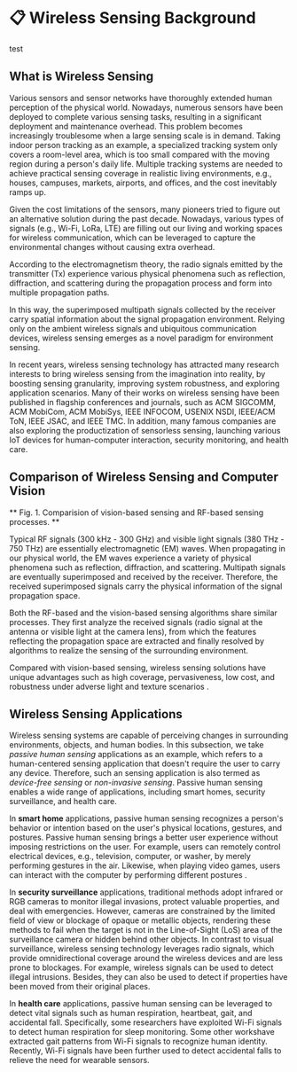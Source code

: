 # 📋 Wireless Sensing Background
test
## What is Wireless Sensing

Various sensors and sensor networks have thoroughly extended human perception of the physical world. Nowadays, numerous sensors have been deployed to complete various sensing tasks, resulting in a significant deployment and maintenance overhead. This problem becomes increasingly troublesome when a large sensing scale is in demand. Taking indoor person tracking as an example, a specialized tracking system only covers a room-level area, which is too small compared with the moving region during a person's daily life. Multiple tracking systems are needed to achieve practical sensing coverage in realistic living environments, e.g., houses, campuses, markets, airports, and offices, and the cost inevitably ramps up.

Given the cost limitations of the sensors, many pioneers tried to figure out an alternative solution during the past decade. Nowadays, various types of signals (e.g., Wi-Fi, LoRa, LTE) are filling out our living and working spaces for wireless communication, which can be leveraged to capture the environmental changes without causing extra overhead.

According to the electromagnetism theory, the radio signals emitted by the transmitter (Tx) experience various physical phenomena such as reflection, diffraction, and scattering during the propagation process and form into multiple propagation paths.

In this way, the superimposed multipath signals collected by the receiver carry spatial information about the signal propagation environment. Relying only on the ambient wireless signals and ubiquitous communication devices, wireless sensing emerges as a novel paradigm for environment sensing.

In recent years, wireless sensing technology has attracted many research interests to bring wireless sensing from the imagination into reality, by boosting sensing granularity, improving system robustness, and exploring application scenarios. Many of their works on wireless sensing have been published in flagship conferences and journals, such as ACM SIGCOMM, ACM MobiCom, ACM MobiSys, IEEE INFOCOM, USENIX NSDI, IEEE/ACM ToN, IEEE JSAC, and IEEE TMC. In addition, many famous companies are also exploring the productization of sensorless sensing, launching various IoT devices for human-computer interaction, security monitoring, and health care.

## Comparison of Wireless Sensing and Computer Vision

&#x20;\*\* Fig. 1. Comparision of vision-based sensing and RF-based sensing processes. \*\*

Typical RF signals (300 kHz - 300 GHz) and visible light signals (380 THz - 750 THz) are essentially electromagnetic (EM) waves. When propagating in our physical world, the EM waves experience a variety of physical phenomena such as reflection, diffraction, and scattering. Multipath signals are eventually superimposed and received by the receiver. Therefore, the received superimposed signals carry the physical information of the signal propagation space.

Both the RF-based and the vision-based sensing algorithms share similar processes. They first analyze the received signals (radio signal at the antenna or visible light at the camera lens), from which the features reflecting the propagation space are extracted and finally resolved by algorithms to realize the sensing of the surrounding environment.

Compared with vision-based sensing, wireless sensing solutions have unique advantages such as high coverage, pervasiveness, low cost, and robustness under adverse light and texture scenarios .

## Wireless Sensing Applications

Wireless sensing systems are capable of perceiving changes in surrounding environments, objects, and human bodies. In this subsection, we take _passive human sensing_ applications as an example, which refers to a human-centered sensing application that doesn't require the user to carry any device. Therefore, such an sensing application is also termed as _device-free sensing_ or _non-invasive sensing_. Passive human sensing enables a wide range of applications, including smart homes, security surveillance, and health care.

In **smart home** applications, passive human sensing recognizes a person's behavior or intention based on the user's physical locations, gestures, and postures. Passive human sensing brings a better user experience without imposing restrictions on the user. For example, users can remotely control electrical devices, e.g., television, computer, or washer, by merely performing gestures in the air. Likewise, when playing video games, users can interact with the computer by performing different postures .

In **security surveillance** applications, traditional methods adopt infrared or RGB cameras to monitor illegal invasions, protect valuable properties, and deal with emergencies. However, cameras are constrained by the limited field of view or blockage of opaque or metallic objects, rendering these methods to fail when the target is not in the Line-of-Sight (LoS) area of the surveillance camera or hidden behind other objects. In contrast to visual surveillance, wireless sensing technology leverages radio signals, which provide omnidirectional coverage around the wireless devices and are less prone to blockages. For example, wireless signals can be used to detect illegal intrusions. Besides, they can also be used to detect if properties have been moved from their original places.

In **health care** applications, passive human sensing can be leveraged to detect vital signals such as human respiration, heartbeat, gait, and accidental fall. Specifically, some researchers have exploited Wi-Fi signals to detect human respiration for sleep monitoring. Some other workshave extracted gait patterns from Wi-Fi signals to recognize human identity. Recently, Wi-Fi signals have been further used to detect accidental falls to relieve the need for wearable sensors.
